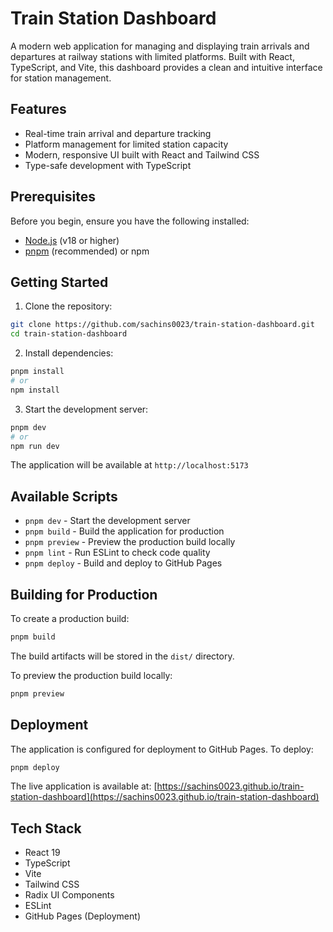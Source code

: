 # Train Station Dashboard

A modern web application for managing and displaying train arrivals and departures at railway stations with limited platforms. Built with React, TypeScript, and Vite, this dashboard provides a clean and intuitive interface for station management.

## Features

- Real-time train arrival and departure tracking
- Platform management for limited station capacity
- Modern, responsive UI built with React and Tailwind CSS
- Type-safe development with TypeScript

## Prerequisites

Before you begin, ensure you have the following installed:

- [Node.js](https://nodejs.org/) (v18 or higher)
- [pnpm](https://pnpm.io/) (recommended) or npm

## Getting Started

1. Clone the repository:

```bash
git clone https://github.com/sachins0023/train-station-dashboard.git
cd train-station-dashboard
```

2. Install dependencies:

```bash
pnpm install
# or
npm install
```

3. Start the development server:

```bash
pnpm dev
# or
npm run dev
```

The application will be available at `http://localhost:5173`

## Available Scripts

- `pnpm dev` - Start the development server
- `pnpm build` - Build the application for production
- `pnpm preview` - Preview the production build locally
- `pnpm lint` - Run ESLint to check code quality
- `pnpm deploy` - Build and deploy to GitHub Pages

## Building for Production

To create a production build:

```bash
pnpm build
```

The build artifacts will be stored in the `dist/` directory.

To preview the production build locally:

```bash
pnpm preview
```

## Deployment

The application is configured for deployment to GitHub Pages. To deploy:

```bash
pnpm deploy
```

The live application is available at: [https://sachins0023.github.io/train-station-dashboard](https://sachins0023.github.io/train-station-dashboard)

## Tech Stack

- React 19
- TypeScript
- Vite
- Tailwind CSS
- Radix UI Components
- ESLint
- GitHub Pages (Deployment)
